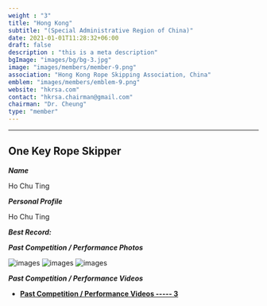 ```yaml
---
weight : "3"
title: "Hong Kong"
subtitle: "(Special Administrative Region of China)"
date: 2021-01-01T11:28:32+06:00
draft: false
description : "this is a meta description"
bgImage: "images/bg/bg-3.jpg"
image: "images/members/member-9.png"
association: "Hong Kong Rope Skipping Association, China"
emblem: "images/members/emblem-9.png"
website: "hkrsa.com"
contact: "hkrsa.chairman@gmail.com"
chairman: "Dr. Cheung"
type: "member"
---
```



-----


## One Key Rope Skipper

***Name***

Ho Chu Ting

***Personal Profile***

Ho Chu Ting

***Best Record:***



***Past Competition / Performance Photos***


![images](../../images/members/member_9/1.JPG)
![images](../../images/members/member_9/2.jpg)
![images](../../images/members/member_9/3.jpg)

***Past Competition / Performance Videos***

<!-- * [**Past Competition / Performance Videos ----- 1**](../../videos/members/member_9-1.mp4) -->
<!-- * [**Past Competition / Performance Videos ----- 2**](../../videos/members/member_9-2.mp4) -->
* [**Past Competition / Performance Videos ----- 3**](../../videos/members/member_9-1.mp4)
